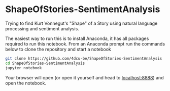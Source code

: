 # ShapeOfStories-SentimentAnalysis
Trying to find Kurt Vonnegut's "Shape" of a Story using natural language processing and sentiment analysis.

The easiest way to run this is to install Anaconda, it has all packages required to run this notebook. From an
Anaconda prompt run the commands below to clone the repository and start a notebook

```bash
git clone https://github.com/4dcu-be/ShapeOfStories-SentimentAnalysis
cd ShapeOfStories-SentimentAnalysis
jupyter notebook

```

Your browser will open (or open it yourself and head to [localhost:8888](localhost:8888)) and open the notebook.

